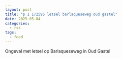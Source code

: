 ```yaml
---
layout: post
title: "p 1 172595 letsel barlaqueseweg oud gastel"
date: 2025-05-04
categories: 
  - rss
tags: 
  - feed
---
```


Ongeval met letsel op Barlaqueseweg in Oud Gastel

